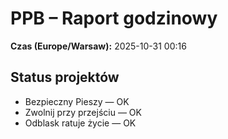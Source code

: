 # PPB – Raport godzinowy
**Czas (Europe/Warsaw):** 2025-10-31 00:16

## Status projektów
- Bezpieczny Pieszy — OK
- Zwolnij przy przejściu — OK
- Odblask ratuje życie — OK

